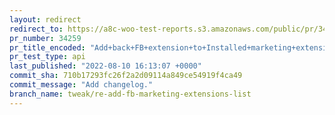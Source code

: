 ```yaml
---
layout: redirect
redirect_to: https://a8c-woo-test-reports.s3.amazonaws.com/public/pr/34259/api/index.html
pr_number: 34259
pr_title_encoded: "Add+back+FB+extension+to+Installed+marketing+extensions+list."
pr_test_type: api
last_published: "2022-08-10 16:13:07 +0000"
commit_sha: 710b17293fc26f2a2d09114a849ce54919f4ca49
commit_message: "Add changelog."
branch_name: tweak/re-add-fb-marketing-extensions-list
---
```

